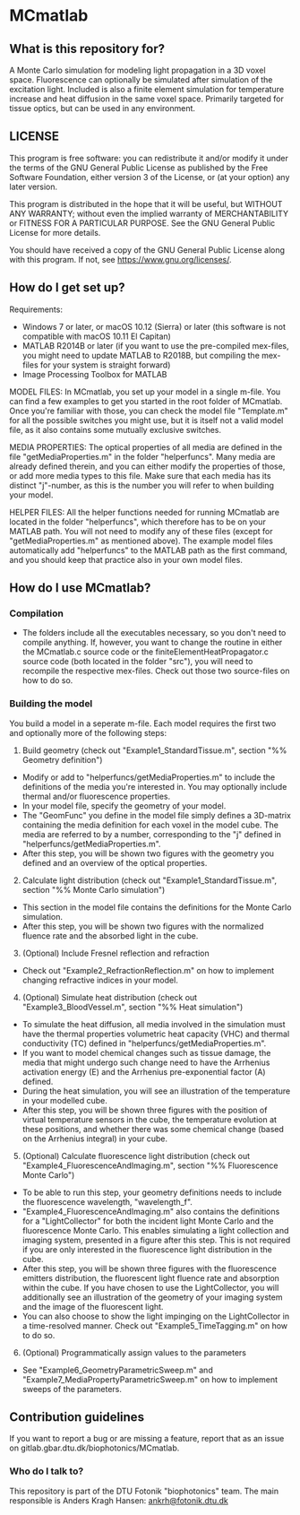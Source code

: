 # MCmatlab #

## What is this repository for? ##

A Monte Carlo simulation for modeling light propagation in a 3D voxel space.
Fluorescence can optionally be simulated after simulation of the excitation light.
Included is also a finite element simulation for temperature increase and heat diffusion in the same voxel space.
Primarily targeted for tissue optics, but can be used in any environment.

## LICENSE ##

This program is free software: you can redistribute it and/or modify
it under the terms of the GNU General Public License as published by
the Free Software Foundation, either version 3 of the License, or
(at your option) any later version.

This program is distributed in the hope that it will be useful,
but WITHOUT ANY WARRANTY; without even the implied warranty of
MERCHANTABILITY or FITNESS FOR A PARTICULAR PURPOSE.  See the
GNU General Public License for more details.

You should have received a copy of the GNU General Public License
along with this program.  If not, see <https://www.gnu.org/licenses/>.

## How do I get set up? ##

Requirements:
- Windows 7 or later, or macOS 10.12 (Sierra) or later (this software is not compatible with macOS 10.11 El Capitan)
- MATLAB R2014B or later (if you want to use the pre-compiled mex-files, you might need to update MATLAB to R2018B, but compiling the mex-files for your system is straight forward)
 - Image Processing Toolbox for MATLAB

MODEL FILES:
In MCmatlab, you set up your model in a single m-file. You can find a few examples to get you started in the root folder of MCmatlab. Once you're familiar with those, you can check the model file "Template.m" for all the possible switches you might use, but it is itself not a valid model file, as it also contains some mutually exclusive switches.

MEDIA PROPERTIES:
The optical properties of all media are defined in the file "getMediaProperties.m" in the folder "helperfuncs". Many media are already defined therein, and you can either modify the properties of those, or add more media types to this file. Make sure that each media has its distinct "j"-number, as this is the number you will refer to when building your model.

HELPER FILES:
All the helper functions needed for running MCmatlab are located in the folder "helperfuncs", which therefore has to be on your MATLAB path. You will not need to modify any of these files (except for "getMediaProperties.m" as mentioned above). The example model files automatically add "helperfuncs" to the MATLAB path as the first command, and you should keep that practice also in your own model files.

## How do I use MCmatlab? ##
### Compilation ###
- The folders include all the executables necessary, so you don't need to compile anything. If, however, you want to change the routine in either the MCmatlab.c source code or the finiteElementHeatPropagator.c source code (both located in the folder "src"), you will need to recompile the respective mex-files. Check out those two source-files on how to do so.
 
### Building the model ###
You build a model in a seperate m-file. Each model requires the first two and optionally more of the following steps:
1. Build geometry (check out "Example1_StandardTissue.m", section "%% Geometry definition")
 - Modify or add to "helperfuncs/getMediaProperties.m" to include the definitions of the media you're interested in. You may optionally include thermal and/or fluorescence properties.
 - In your model file, specify the geometry of your model.
 - The "GeomFunc" you define in the model file simply defines a 3D-matrix containing the media definition for each voxel in the model cube. The media are referred to by a number, corresponding to the "j" defined in "helperfuncs/getMediaProperties.m".
 - After this step, you will be shown two figures with the geometry you defined and an overview of the optical properties.

2. Calculate light distribution (check out "Example1_StandardTissue.m", section "%% Monte Carlo simulation")
 - This section in the model file contains the definitions for the Monte Carlo simulation.
 - After this step, you will be shown two figures with the normalized fluence rate and the absorbed light in the cube.
 
3. (Optional) Include Fresnel reflection and refraction
 - Check out "Example2_RefractionReflection.m" on how to implement changing refractive indices in your model.
 
4. (Optional) Simulate heat distribution (check out "Example3_BloodVessel.m", section "%% Heat simulation")
 - To simulate the heat diffusion, all media involved in the simulation must have the thermal properties volumetric heat capacity (VHC) and thermal conductivity (TC) defined in "helperfuncs/getMediaProperties.m".
 - If you want to model chemical changes such as tissue damage, the media that might undergo such change need to have the Arrhenius activation energy (E) and the Arrhenius pre-exponential factor (A) defined.
 - During the heat simulation, you will see an illustration of the temperature in your modelled cube.
 - After this step, you will be shown three figures with the position of virtual temperature sensors in the cube, the temperature evolution at these positions, and whether there was some chemical change (based on the Arrhenius integral) in your cube.

5. (Optional) Calculate fluorescence light distribution (check out "Example4_FluorescenceAndImaging.m", section "%% Fluorescence Monte Carlo")
 - To be able to run this step, your geometry definitions needs to include the fluorescence wavelength, "wavelength_f".
 - "Example4_FluorescenceAndImaging.m" also contains the definitions for a "LightCollector" for both the incident light Monte Carlo and the fluorescence Monte Carlo. This enables simulating a light collection and imaging system, presented in a figure after this step. This is not required if you are only interested in the fluorescence light distribution in the cube.
 - After this step, you will be shown three figures with the fluorescence emitters distribution, the fluorescent light fluence rate and absorption within the cube. If you have chosen to use the LightCollector, you will additionally see an illustration of the geometry of your imaging system and the image of the fluorescent light.
  - You can also choose to show the light impinging on the LightCollector in a time-resolved manner. Check out "Example5_TimeTagging.m" on how to do so.
  
6. (Optional) Programmatically assign values to the parameters
 - See "Example6_GeometryParametricSweep.m" and "Example7_MediaPropertyParametricSweep.m" on how to implement sweeps of the parameters.

## Contribution guidelines ##

If you want to report a bug or are missing a feature, report that as an issue on gitlab.gbar.dtu.dk/biophotonics/MCmatlab.

### Who do I talk to? ###

This repository is part of the DTU Fotonik "biophotonics" team.
The main responsible is Anders Kragh Hansen: ankrh@fotonik.dtu.dk
